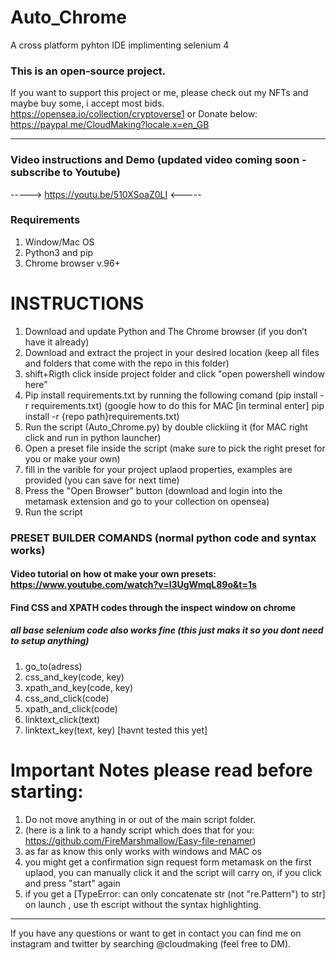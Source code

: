 # Auto_Chrome
 A cross platform pyhton IDE implimenting selenium 4


### This is an open-source project. 
If you want to support this project or me, please check out my NFTs and maybe buy some, i accept most bids.
https://opensea.io/collection/cryptoverse1
or Donate below:
https://paypal.me/CloudMaking?locale.x=en_GB

---
### Video instructions and Demo (updated video coming soon - subscribe to Youtube)
-----> https://youtu.be/510XSoaZ0LI <-----


### Requirements
1. Window/Mac OS
2. Python3 and pip
3. Chrome browser v.96+

# INSTRUCTIONS
1. Download and update Python and The Chrome browser (if you don’t have it already)
2. Download and extract the project in your desired location (keep all files and folders that come with the repo in this folder)
3. shift+Rigth click inside project folder and click "open powershell window here" 
4. Pip install requirements.txt by running the following comand (pip install -r requirements.txt) (google how to do this for MAC [in terminal enter] pip install -r {repo path}requirements.txt)
5. Run the script (Auto_Chrome.py) by double clickiing it (for MAC right click and run in python launcher)
6. Open a preset file inside the script (make sure to pick the right preset for you or make your own)
6. fill in the varible for your project uplaod properties, examples are provided (you can save for next time)
7. Press the "Open Browser" button (download and login into the metamask extension and go to your collection on  opensea)
8. Run the script

### PRESET BUILDER COMANDS (normal python code and syntax works)
#### Video tutorial on how ot make your own presets: https://www.youtube.com/watch?v=l3UgWmqL89o&t=1s
#### Find CSS and XPATH codes through the inspect window on chrome
##### all base selenium code also works fine (this just maks it so you dont need to setup anything)
1. go_to(adress)
2. css_and_key(code, key)
3. xpath_and_key(code, key)
4. css_and_click(code)
5. xpath_and_click(code)
6. linktext_click(text)
7. linktext_key(text, key) [havnt tested this yet]

# Important Notes please read before starting: 
1. Do not move anything in or out of the main script folder.
2. (here is a link to a handy script which does that for you: https://github.com/FireMarshmallow/Easy-file-renamer)
3. as far as know this only works with windows and MAC os
4. you might get a confirmation sign request form metamask on the first uplaod, you can manually click it and the script will carry on, if you click and press "start" again
5. if you get a  [TypeError: can only concatenate str (not "re.Pattern") to str] on launch , use th escript without the syntax highlighting.
---

If you have any questions or want to get in contact you can find me on instagram and twitter by searching @cloudmaking (feel free to DM).

